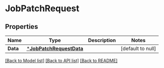 # JobPatchRequest

## Properties
Name | Type | Description | Notes
------------ | ------------- | ------------- | -------------
**Data** | [***JobPatchRequestData**](jobPatchRequest_data.md) |  | [default to null]

[[Back to Model list]](../README.md#documentation-for-models) [[Back to API list]](../README.md#documentation-for-api-endpoints) [[Back to README]](../README.md)

